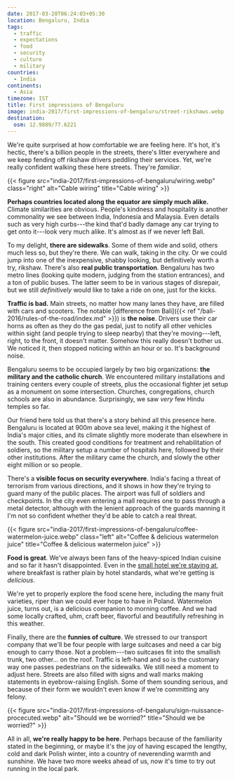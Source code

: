 ```yaml
---
date: 2017-03-28T06:24:03+05:30
location: Bengaluru, India
tags:
  - traffic
  - expectations
  - food
  - security
  - culture
  - military
countries: 
  - India
continents: 
  - Asia
timezone: IST
title: First impressions of Bengaluru
image: india-2017/first-impressions-of-bengaluru/street-rikshaws.webp
destination:
  osm: 12.9889/77.6221
---
```


We're quite surprised at how comfortable we are feeling here. It's hot, it's hectic, there's a billion people in the streets, there's litter everywhere and we keep fending off rikshaw drivers peddling their services. Yet, we're really confident walking these here streets. They're _familiar_.

<!--more-->

{{< figure src="india-2017/first-impressions-of-bengaluru/wiring.webp" class="right" alt="Cable wiring" title="Cable wiring" >}}

__Perhaps countries located along the equator are simply much alike.__ Climate similarities are obvious. People's kindness and hospitality is another commonality we see between India, Indonesia and Malaysia. Even details such as very high curbs---the kind that'd badly damage any car trying to get onto it---look very much alike. It's almost as if we never left Bali.

To my delight, __there are sidewalks__. Some of them wide and solid, others much less so, but they're there. We can walk, taking in the city. Or we could jump into one of the inexpensive, shabby looking, but definitively worth a try, rikshaw. There's also __real public transportation__. Bengaluru has two metro lines (looking quite modern, judging from the station entrances), and a ton of public buses. The latter seem to be in various stages of disrepair, but we still _definitively_ would like to take a ride on one, just for the kicks.

__Traffic is bad.__ Main streets, no matter how many lanes they have, are filled with cars and scooters. The notable [difference from Bali]({{< ref "/bali-2016/rules-of-the-road/index.md" >}}) is __the noise__. Drivers use their car horns as often as they do the gas pedal, just to notify all other vehicles within sight (and people trying to sleep nearby) that they're moving---left, right, to the front, it doesn't matter. Somehow this really doesn't bother us. We noticed it, then stopped noticing within an hour or so. It's background noise.

Bengaluru seems to be occupied largely by two big organizations: __the military and the catholic church__. We encountered military installations and training centers every couple of streets, plus the occasional fighter jet setup as a monument on some intersection. Churches, congregations, church schools are also in abundance. Surprisingly, we saw _very_  few Hindu temples so far.

Our friend here told us that there's a story behind all this presence here. Bengaluru is located at 900m above sea level, making it the highest of India's major cities, and its climate slightly more moderate than elsewhere in the south. This created good conditions for treatment and rehabilitation of soldiers, so the military setup a number of hospitals here, followed by their other institutions. After the military came the church, and slowly the other eight million or so people.

There's a __visible focus on security everywhere__. India's facing a threat of terrorism from various directions, and it shows in how they're trying to guard many of the public places. The airport was full of soldiers and checkpoints. In the city even entering a mall requires one to pass through a metal detector, although with the lenient approach of the guards manning it I'm not so confident whether they'd be able to catch a real threat.

{{< figure src="india-2017/first-impressions-of-bengaluru/coffee-watermelon-juice.webp" class="left" alt="Coffee & delicious watermelon juice" title="Coffee & delicious watermelon juice" >}}

__Food is great__. We've always been fans of the heavy-spiced Indian cuisine and so far it hasn't disappointed. Even in the [small hotel we're staying at][toms-hotel], where breakfast is rather plain by hotel standards, what we're getting is _delicious_.

We're yet to properly explore the food scene here, including the many fruit varieties, riper than we could ever hope to have in Poland. Watermelon juice, turns out, is a delicious companion to morning coffee. And we had some locally crafted, uhm, craft beer, flavorful and beautifully refreshing in this weather.

Finally, there are the __funnies of culture__. We stressed to our transport company that we'll be four people with large suitcases and need a car big enough to carry those. Not a problem---two suitcases fit into the smallish trunk, two other... on the roof. Traffic is left-hand and so is the customary way one passes pedestrians on the sidewalks. We still need a moment to adjust here. Streets are also filled with signs and wall marks making statements in eyebrow-raising English. Some of them sounding serious, and because of their form we wouldn't even know if we're committing any felony.

{{< figure src="india-2017/first-impressions-of-bengaluru/sign-nuissance-procecuted.webp" alt="Should we be worried?" title="Should we be worried?" >}}

All in all, __we're really happy to be here__. Perhaps because of the familiarity stated in the beginning, or maybe it's the joy of having escaped the lengthy, cold and dark Polish winter, into a country of neverending warmth and sunshine. We have two more weeks ahead of us, now it's time to try out running in the local park.

[toms-hotel]: https://www.tripadvisor.in/Hotel_Review-g297628-d1726353-Reviews-Tom_s_Hotel_Bangalore-Bengaluru_Bangalore_District_Karnataka.html
